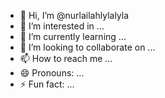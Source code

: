- 👋 Hi, I’m @nurlailahlylalyla
- 👀 I’m interested in ...
- 🌱 I’m currently learning ...
- 💞️ I’m looking to collaborate on ...
- 📫 How to reach me ...
- 😄 Pronouns: ...
- ⚡ Fun fact: ...

<!---
nurlailahlylalyla/nurlailahlylalyla is a ✨ special ✨ repository because its `README.md` (this file) appears on your GitHub profile.
You can click the Preview link to take a look at your changes.
--->
